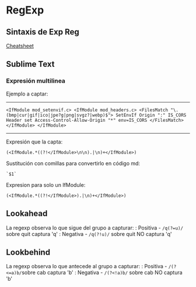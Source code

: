# RegExp

## Sintaxis de Exp Reg

[Cheatsheet](cheat-regexp.pdf)

## Sublime Text

### Expresión multilinea

Ejemplo a captar:

***

`<IfModule mod_setenvif.c>
    <IfModule mod_headers.c>
        <FilesMatch "\.(bmp|cur|gif|ico|jpe?g|png|svgz?|webp)$">
            SetEnvIf Origin ":" IS_CORS
            Header set Access-Control-Allow-Origin "*" env=IS_CORS
        </FilesMatch>
    </IfModule>
</IfModule>`

***

Expresión que la capta:

	(<IfModule.*((?!</IfModule>\n\n).|\n)+</IfModule>)

Sustitución con comillas para convertirlo en código md:

	`$1`


Expresion para solo un IfModule:

	(<IfModule.*((?!</IfModule>).|\n)+</IfModule>)

## Lookahead
La regexp observa lo que sigue del grupo a capturar:
  : Positiva - `/q(?=u)/` sobre quit captura 'q'
  : Negativa - `/q(?!u)/` sobre quit NO captura 'q'

## Lookbehind
La regexp observa lo que antecede al grupo a capturar:
  : Positiva - `/(?<=a)b/`sobre cab captura 'b'
  : Negativa - `/(?<!a)b/` sobre cab NO captura 'b'
